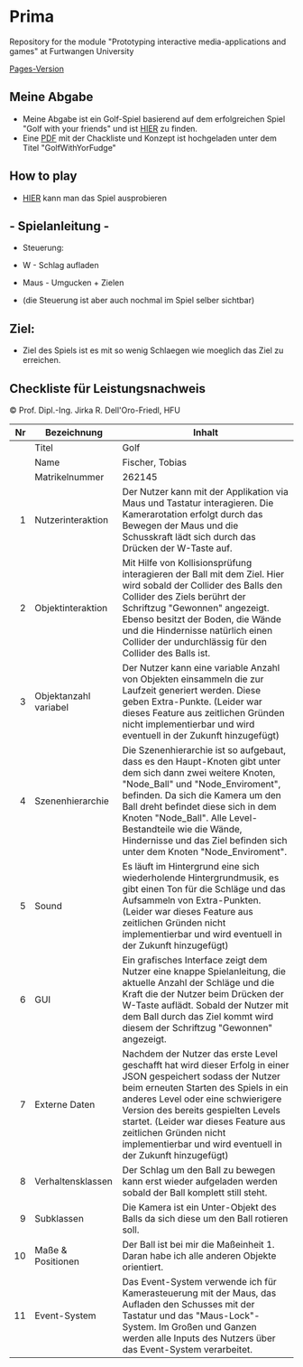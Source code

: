 # Prima
Repository for the module "Prototyping interactive media-applications and games" at Furtwangen University

[Pages-Version](https://jirkadelloro.github.io/Prima/)


## Meine Abgabe
* Meine Abgabe ist ein Golf-Spiel basierend auf dem erfolgreichen Spiel "Golf with your friends" und ist [HIER](https://github.com/tobifischer/PRIMA_AbgabeSoSe21) zu finden.
* Eine [PDF](https://github.com/tobifischer/PRIMA_AbgabeSoSe21/blob/main/GolfWithYourFudge.pdf) mit der Chackliste und Konzept ist hochgeladen unter dem Titel "GolfWithYorFudge" 

## How to play
*   [HIER](https://tobifischer.github.io/PRIMA_AbgabeSoSe21/Golf/Golf.html) kann man das Spiel ausprobieren

## - Spielanleitung -
* Steuerung:

* W - Schlag aufladen
* Maus - Umgucken + Zielen
* (die Steuerung ist aber auch nochmal im Spiel selber sichtbar)

## Ziel:
* Ziel des Spiels ist es mit so wenig Schlaegen wie moeglich das Ziel zu erreichen.

## Checkliste für Leistungsnachweis
© Prof. Dipl.-Ing. Jirka R. Dell'Oro-Friedl, HFU

| Nr | Bezeichnung           | Inhalt                                                                                                                                                                                                                                                                         |
|---:|-----------------------|--------------------------------------------------------------------------------------------------------------------------------------------------------------------------------------------------------------------------------------------------------------------------------|
|    | Titel                 | Golf
|    | Name                  | Fischer, Tobias
|    | Matrikelnummer        | 262145
|  1 | Nutzerinteraktion     | Der Nutzer kann mit der Applikation via Maus und Tastatur interagieren. Die Kamerarotation erfolgt durch das Bewegen der Maus und die Schusskraft lädt sich durch das Drücken der W-Taste auf.                                                                                                                                                 |
|  2 | Objektinteraktion     | Mit Hilfe von Kollisionsprüfung interagieren der Ball mit dem Ziel. Hier wird sobald der Collider des Balls den Collider des Ziels berührt der Schriftzug "Gewonnen" angezeigt. Ebenso besitzt der Boden, die Wände und die Hindernisse natürlich einen Collider der undurchlässig für den Collider des Balls ist.                                                                                                                                                                                  |
|  3 | Objektanzahl variabel | Der Nutzer kann eine variable Anzahl von Objekten einsammeln die zur Laufzeit generiert werden. Diese geben Extra-Punkte. (Leider war dieses Feature aus zeitlichen Gründen nicht implementierbar und wird eventuell in der Zukunft hinzugefügt)                                                                                                                                                      |
|  4 | Szenenhierarchie      | Die Szenenhierarchie ist so aufgebaut, dass es den Haupt-Knoten gibt unter dem sich dann zwei weitere Knoten, "Node_Ball" und "Node_Enviroment", befinden. Da sich die Kamera um den Ball dreht befindet diese sich in dem Knoten "Node_Ball". Alle Level-Bestandteile wie die Wände, Hindernisse und das Ziel befinden sich unter dem Knoten "Node_Enviroment".                                                                                                                                                         |
|  5 | Sound                 | Es läuft im Hintergrund eine sich wiederholende Hintergrundmusik, es gibt einen Ton für die Schläge und das Aufsammeln von Extra-Punkten. (Leider war dieses Feature aus zeitlichen Gründen nicht implementierbar und wird eventuell in der Zukunft hinzugefügt)                                                            |
|  6 | GUI                   | Ein grafisches Interface zeigt dem Nutzer eine knappe Spielanleitung, die aktuelle Anzahl der Schläge und die Kraft die der Nutzer beim Drücken der W-Taste auflädt. Sobald der Nutzer mit dem Ball durch das Ziel kommt wird diesem der Schriftzug "Gewonnen" angezeigt.                                                                                  |
|  7 | Externe Daten         | Nachdem der Nutzer das erste Level geschafft hat wird dieser Erfolg in einer JSON gespeichert sodass der Nutzer beim erneuten Starten des Spiels in ein anderes Level oder eine schwierigere Version des bereits gespielten Levels startet. (Leider war dieses Feature aus zeitlichen Gründen nicht implementierbar und wird eventuell in der Zukunft hinzugefügt)                                                                                 |
|  8 | Verhaltensklassen     | Der Schlag um den Ball zu bewegen kann erst wieder aufgeladen werden sobald der Ball komplett still steht.                                                                                            |
|  9 | Subklassen            | Die Kamera ist ein Unter-Objekt des Balls da sich diese um den Ball rotieren soll. |
| 10 | Maße & Positionen     | Der Ball ist bei mir die Maßeinheit 1. Daran habe ich alle anderen Objekte orientiert.                                                            |
| 11 | Event-System          | Das Event-System verwende ich für Kamerasteuerung mit der Maus, das Aufladen den Schusses mit der Tastatur und das "Maus-Lock"-System. Im Großen und Ganzen werden alle Inputs des Nutzers über das Event-System verarbeitet.                                                                                                                                                                                  |
